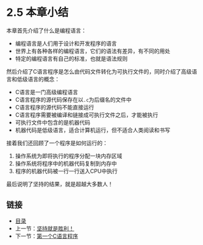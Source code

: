 # 2.5 本章小结

本章首先介绍了什么是编程语言：

- 编程语言是人们用于设计和开发程序的语言
- 世界上有各种各样的编程语言，它们的语法有差异，有不同的用处
- 特定的编程语言有自己的标准，也就是语法规则

然后介绍了C语言程序是怎么由代码文件转化为可执行文件的，同时介绍了高级语言和低级语言的概念：

- C语言是一门高级编程语言
- C语言程序的源代码保存在以`.c`为后缀名的文件中
- C语言程序的源代码不能直接运行
- C语言程序需要被编译和链接成可执行文件之后，才能被执行
- 可执行文件中包含的是机器代码
- 机器代码是低级语言，适合计算机运行，但不适合人类阅读和书写

接着我们还回顾了一个程序是如何运行的：

1. 操作系统为即将执行的程序分配一块内存区域
2. 操作系统将程序中的机器代码复制到内存中
3. 程序的机器代码被一行一行送入CPU中执行

最后说明了坚持的结果，就是超越大多数人！

## 链接

- [目录](./preface.md)
- 上一节：[坚持就是胜利！](./02.4.md)
- 下一节：[第一个C语言程序](./03.0.md)